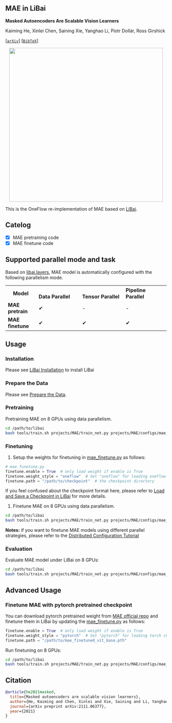 ## MAE in LiBai
**Masked Autoencoders Are Scalable Vision Learners**

Kaiming He, Xinlei Chen, Saining Xie, Yanghao Li, Piotr Dollár, Ross Girshick

[[`arXiv`](https://arxiv.org/abs/2111.06377)] [[`BibTeX`](#Citation)]

<p align="center">
  <img src="https://user-images.githubusercontent.com/11435359/146857310-f258c86c-fde6-48e8-9cee-badd2b21bd2c.png" width="480">
</p>

This is the OneFlow re-implementation of MAE based on [LiBai](https://libai.readthedocs.io/).

## Catelog
- [x] MAE pretraining code
- [x] MAE finetune code

## Supported parallel mode and task
Based on [libai.layers](https://libai.readthedocs.io/en/latest/modules/libai.layers.html), MAE model is automatically configured with the following parallelism mode.

<table class="docutils">
  <tbody>
    <tr>
      <th width="80"> Model </th>
      <th valign="bottom" align="left" width="120">Data Parallel</th>
      <th valign="bottom" align="left" width="120">Tensor Parallel</th>
      <th valign="bottom" align="left" width="120">Pipeline Parallel</th>
    </tr>
    <tr>
      <td align="left"> <b> MAE pretrain </b> </td>
      <td align="left">&#10004;</td>
      <td align="left">-</td>
      <td align="left">-</td>
    </tr>
    <tr>
      <td align="left"> <b> MAE finetune </b> </td>
      <td align="left">&#10004;</td>
      <td align="left">&#10004;</td>
      <td align="left">&#10004;</td>
    </tr>
  </tbody>
</table>


## Usage
### Installation
Please see [LiBai Installation](https://libai.readthedocs.io/en/latest/tutorials/get_started/Installation.html) to install LiBai

### Prepare the Data
Please see [Prepare the Data](https://libai.readthedocs.io/en/latest/tutorials/get_started/quick_run.html#prepare-the-data).


### Pretraining
Pretraining MAE on 8 GPUs using data parallelism.
```bash
cd /path/to/libai
bash tools/train.sh projects/MAE/train_net.py projects/MAE/configs/mae_pretraining.py 8
```

### Finetuning
1. Setup the weights for finetuning in [mae_finetune.py](./configs/mae_finetune.py) as follows:

```python
# mae_funetune.py
finetune.enable = True  # only load weight if enable is True
finetune.weight_style = "oneflow"  # Set "oneflow" for loading oneflow checkpoints
finetune.path = "/path/to/checkpoint"  # the checkpoint directory
```
If you feel confused about the checkpoint format here, please refer to [Load and Save a Checkpoint in LiBai](https://libai.readthedocs.io/en/latest/tutorials/basics/Load_and_Save_Checkpoint.html) for more details.

1. Finetune MAE on 8 GPUs using data parallelism.
```bash
cd /path/to/libai
bash tools/train.sh projects/MAE/train_net.py projects/MAE/configs/mae_finetune.py 8
```
**Notes:** if you want to finetune MAE models using different parallel strategies, please refer to the [Distributed Configuration Tutorial](https://libai.readthedocs.io/en/latest/tutorials/basics/Distributed_Configuration.html)


### Evaluation
Evaluate MAE model under LiBai on 8 GPUs:
```bash
cd /path/to/libai
bash tools/train.sh projects/MAE/train_net.py projects/MAE/configs/mae_finetune.py 8 --eval-only
```


## Advanced Usage
### Finetune MAE with pytorch pretrained checkpoint
You can download pytorch pretrained weight from [MAE official repo](https://github.com/facebookresearch/mae#fine-tuning-with-pre-trained-checkpoints) and finetune them in LiBai by updating the [mae_finetune.py](./configs/mae_finetune.py) as follows:
```python
finetune.enable = True  # only load weight if enable is True
finetune.weight_style = "pytorch"  # Set "pytorch" for loading torch checkpoints
finetune.path = "/path/to/mae_finetuned_vit_base.pth"
```
Run finetuning on 8 GPUs:
```bash
cd /path/to/libai
bash tools/train.sh projects/MAE/train_net.py projects/MAE/configs/mae_finetune.py 8
```


## Citation
```BibTeX
@article{he2021masked,
  title={Masked autoencoders are scalable vision learners},
  author={He, Kaiming and Chen, Xinlei and Xie, Saining and Li, Yanghao and Doll{\'a}r, Piotr and Girshick, Ross},
  journal={arXiv preprint arXiv:2111.06377},
  year={2021}
}
```